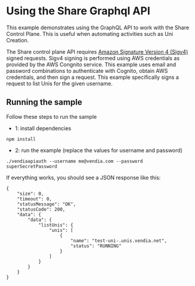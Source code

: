 # Using the Share Graphql API
This example demonstrates using the GraphQL API to work with the Share Control Plane. This is useful when automating activities such as Uni Creation.

The Share control plane API requires [Amazon Signature Version 4 (Sigv4)](https://docs.aws.amazon.com/general/latest/gr/signature-version-4.html) signed requests. Sigv4 signing is performed using AWS credentials as provided by the AWS Congnito service. This example uses email and password combinations to authenticate with Cognito, obtain AWS credentials, and then sign a request. This example specifically signs a request to list Unis for the given username.

## Running the sample  

Follow these steps to run the sample

*   1: install dependencies
```
npm install
```

*   2: run the example (replace the values for username and password)
```
./vendiaapiauth --username me@vendia.com --password superSecretPassword
```

If everything works, you should see a JSON response like this:
```
{
    "size": 0,
    "timeout": 0,
    "statusMessage": "OK",
    "statusCode": 200,
    "data": {
        "data": {
            "listUnis": {
                "unis": [
                    {
                        "name": "test-uni-.unis.vendia.net",
                        "status": "RUNNING"
                    }
                ]
            }
        }
    }
}
```
